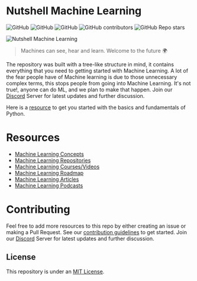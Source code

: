 # Nutshell Machine Learning

![GitHub](https://img.shields.io/github/license/EdemGold/Nutshell-Machine-Learning)
![GitHub](https://img.shields.io/badge/Contributions-welcome-green)
![GitHub](https://img.shields.io/badge/PRs-welcome-green)
![GitHub contributors](https://img.shields.io/github/contributors/EdemGold/Nutshell-Machine-Learning)
![GitHub Repo stars](https://img.shields.io/github/stars/EdemGold/Nutshell-Machine-Learning)

![Nutshell Machine Learning](https://user-images.githubusercontent.com/78334545/132151051-66386e41-2c42-421e-bb06-42ed11d8d500.png)



> Machines can see, hear and learn. Welcome to the future 🌍

The repository was built with a tree-like structure in mind, it contains everything that you need to getting started with Machine Learning. A lot of the fear people have of Machine learning is due to those unnecessary complex terms, this stops people from going into Machine Learning. It's not true!, anyone can do ML, and we plan to make that happen. Join our [Discord](https://discord.gg/9BaRFXxsmA) Server for latest updates and further discussion.

Here is a [resource](./Python-Resources) to get you started with the basics and fundamentals of Python. 

# Resources 

- [Machine Learning Concepts](https://github.com/EdemGold/Nutshell-Machine-Learning/tree/main/Machine-Learning-Concepts)
- [Machine Learning Repositories](https://github.com/EdemGold/Nutshell-Machine-Learning/tree/main/Machine-Learning-Repositories)
- [Machine Learning Courses/Videos](https://github.com/EdemGold/Nutshell-Machine-Learning/tree/main/Machine-Learning-Courses)
- [Machine Learning Roadmap](https://github.com/EdemGold/Nutshell-Machine-Learning/tree/main/Machine-Learning-Roadmap)
- [Machine Learning Articles](https://github.com/EdemGold/Nutshell-Machine-Learning/tree/main/Machine-Learning-Articles)
- [Machine Learning Podcasts](https://github.com/EdemGold/Nutshell-Machine-Learning/tree/main/Machine-Learning-Podcasts)


# Contributing

Feel free to add more resources to this repo by either creating an issue or making a Pull Request. See our [contribution guidelines](CONTRIBUTING.md) to get started. Join our [Discord](https://discord.gg/9BaRFXxsmA) Server for latest updates and further discussion.

## License

This repository is under an [MIT License](https://choosealicense.com/licenses/mit/).
